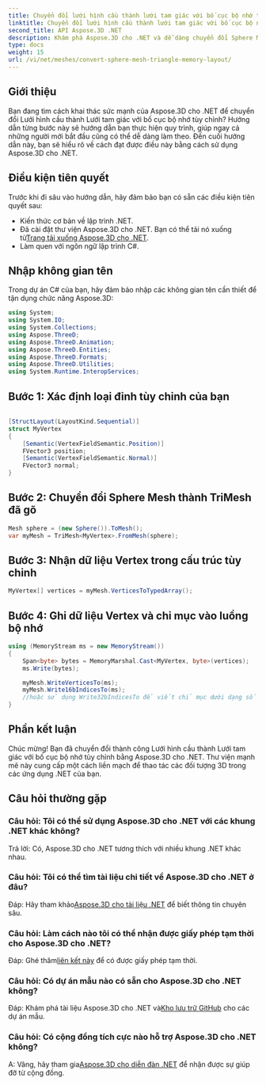 ```yaml
---
title: Chuyển đổi lưới hình cầu thành lưới tam giác với bố cục bộ nhớ tùy chỉnh
linktitle: Chuyển đổi lưới hình cầu thành lưới tam giác với bố cục bộ nhớ tùy chỉnh
second_title: API Aspose.3D .NET
description: Khám phá Aspose.3D cho .NET và dễ dàng chuyển đổi Sphere Mesh thành Triangle Mesh với bố cục bộ nhớ tùy chỉnh. Hãy làm theo hướng dẫn từng bước của chúng tôi để tích hợp liền mạch.
type: docs
weight: 15
url: /vi/net/meshes/convert-sphere-mesh-triangle-memory-layout/
---
```

## Giới thiệu
Bạn đang tìm cách khai thác sức mạnh của Aspose.3D cho .NET để chuyển đổi Lưới hình cầu thành Lưới tam giác với bố cục bộ nhớ tùy chỉnh? Hướng dẫn từng bước này sẽ hướng dẫn bạn thực hiện quy trình, giúp ngay cả những người mới bắt đầu cũng có thể dễ dàng làm theo. Đến cuối hướng dẫn này, bạn sẽ hiểu rõ về cách đạt được điều này bằng cách sử dụng Aspose.3D cho .NET.
## Điều kiện tiên quyết
Trước khi đi sâu vào hướng dẫn, hãy đảm bảo bạn có sẵn các điều kiện tiên quyết sau:
- Kiến thức cơ bản về lập trình .NET.
-  Đã cài đặt thư viện Aspose.3D cho .NET. Bạn có thể tải nó xuống từ[Trang tải xuống Aspose.3D cho .NET](https://releases.aspose.com/3d/net/).
- Làm quen với ngôn ngữ lập trình C#.
## Nhập không gian tên
Trong dự án C# của bạn, hãy đảm bảo nhập các không gian tên cần thiết để tận dụng chức năng Aspose.3D:
```csharp
using System;
using System.IO;
using System.Collections;
using Aspose.ThreeD;
using Aspose.ThreeD.Animation;
using Aspose.ThreeD.Entities;
using Aspose.ThreeD.Formats;
using Aspose.ThreeD.Utilities;
using System.Runtime.InteropServices;
```
## Bước 1: Xác định loại đỉnh tùy chỉnh của bạn
```csharp

[StructLayout(LayoutKind.Sequential)]
struct MyVertex
{
    [Semantic(VertexFieldSemantic.Position)]
    FVector3 position;
    [Semantic(VertexFieldSemantic.Normal)]
    FVector3 normal;
}
```

## Bước 2: Chuyển đổi Sphere Mesh thành TriMesh đã gõ
```csharp
Mesh sphere = (new Sphere()).ToMesh();
var myMesh = TriMesh<MyVertex>.FromMesh(sphere);
```
## Bước 3: Nhận dữ liệu Vertex trong cấu trúc tùy chỉnh
```csharp
MyVertex[] vertices = myMesh.VerticesToTypedArray();
```
## Bước 4: Ghi dữ liệu Vertex và chỉ mục vào luồng bộ nhớ
```csharp
using (MemoryStream ms = new MemoryStream())
{
    Span<byte> bytes = MemoryMarshal.Cast<MyVertex, byte>(vertices);
    ms.Write(bytes);

    myMesh.WriteVerticesTo(ms);
    myMesh.Write16bIndicesTo(ms);
    //hoặc sử dụng Write32bIndicesTo để viết chỉ mục dưới dạng số nguyên 32 bit.
}
```
## Phần kết luận
Chúc mừng! Bạn đã chuyển đổi thành công Lưới hình cầu thành Lưới tam giác với bố cục bộ nhớ tùy chỉnh bằng Aspose.3D cho .NET. Thư viện mạnh mẽ này cung cấp một cách liền mạch để thao tác các đối tượng 3D trong các ứng dụng .NET của bạn.
## Câu hỏi thường gặp
### Câu hỏi: Tôi có thể sử dụng Aspose.3D cho .NET với các khung .NET khác không?
Trả lời: Có, Aspose.3D cho .NET tương thích với nhiều khung .NET khác nhau.
### Câu hỏi: Tôi có thể tìm tài liệu chi tiết về Aspose.3D cho .NET ở đâu?
 Đáp: Hãy tham khảo[Aspose.3D cho tài liệu .NET](https://reference.aspose.com/3d/net/) để biết thông tin chuyên sâu.
### Câu hỏi: Làm cách nào tôi có thể nhận được giấy phép tạm thời cho Aspose.3D cho .NET?
 Đáp: Ghé thăm[liên kết này](https://purchase.aspose.com/temporary-license/) để có được giấy phép tạm thời.
### Câu hỏi: Có dự án mẫu nào có sẵn cho Aspose.3D cho .NET không?
 Đáp: Khám phá tài liệu Aspose.3D cho .NET và[Kho lưu trữ GitHub](https://github.com/aspose-3d/Aspose.3D-for-.NET) cho các dự án mẫu.
### Câu hỏi: Có cộng đồng tích cực nào hỗ trợ Aspose.3D cho .NET không?
 A: Vâng, hãy tham gia[Aspose.3D cho diễn đàn .NET](https://forum.aspose.com/c/3d/18) để nhận được sự giúp đỡ từ cộng đồng.